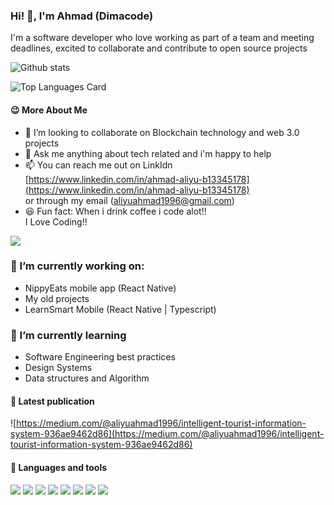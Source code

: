 ### Hi! 👋, I'm Ahmad (Dimacode) 

I'm a software developer who love working as part of a team and meeting deadlines, excited to collaborate and contribute to open source projects

![Github stats](https://github-readme-stats.vercel.app/api?username=ahmadaliyu&theme=aura_dark&show_icons=true&count_private=true)

![Top Languages Card](https://github-readme-stats.vercel.app/api/top-langs/?username=ahmadaliyu&layout=compact&theme=codeSTACKr)

#### :wink: More About Me 



- 👯 I’m looking to collaborate on Blockchain technology and web 3.0 projects                           
- 💬 Ask me anything about tech related and i'm happy to help
- 📫 You can reach me out on LinkIdn 
[https://www.linkedin.com/in/ahmad-aliyu-b13345178](https://www.linkedin.com/in/ahmad-aliyu-b13345178)   
or through my email  (aliyuahmad1996@gmail.com)
- 😆 Fun fact: When i drink coffee i code alot!!   
I Love Coding!!

![](https://r7q6w9z6.rocketcdn.me/career/wp-content/uploads/2020/03/full-stack-development.gif)      

### 🔭 I’m currently working on:                    

- NippyEats mobile app (React Native)                  
- My old projects
- LearnSmart Mobile (React Native | Typescript)                       

### 🌱 I’m currently learning

- Software Engineering best practices
- Design Systems
- Data structures and Algorithm

#### 📝 Latest publication

![https://medium.com/@aliyuahmad1996/intelligent-tourist-information-system-936ae9462d86](https://medium.com/@aliyuahmad1996/intelligent-tourist-information-system-936ae9462d86)

#### 🔨 Languages and tools

![](https://raw.githubusercontent.com/rahul-jha98/github_readme_icons/main/language_and_tools/square/javascript/javascript.svg)
![](https://raw.githubusercontent.com/rahul-jha98/github_readme_icons/main/language_and_tools/square/typescript/typescript.svg)
![](https://raw.githubusercontent.com/rahul-jha98/github_readme_icons/main/language_and_tools/square/react/react.svg)
![](https://raw.githubusercontent.com/rahul-jha98/github_readme_icons/main/language_and_tools/square/figma/figma.svg)
![](https://raw.githubusercontent.com/rahul-jha98/github_readme_icons/main/language_and_tools/square/node/node.svg)
![](https://raw.githubusercontent.com/rahul-jha98/github_readme_icons/main/language_and_tools/square/git-scm/git-scm.svg)
![](https://raw.githubusercontent.com/rahul-jha98/github_readme_icons/main/language_and_tools/square/firebase/firebase.svg)
![](https://raw.githubusercontent.com/rahul-jha98/github_readme_icons/main/language_and_tools/square/java/java.svg)


<!--
**ahmadaliyu/ahmadaliyu** is a ✨ _special_ ✨ repository because its `README.md` (this file) appears on your GitHub profile.

Here are some ideas to get you started:

- 🔭 I’m currently working on ...
- 🌱 I’m currently learning ...
- 👯 I’m looking to collaborate on ...
- 🤔 I’m looking for help with ...
- 💬 Ask me about ...
- 📫 How to reach me: ...
- 😄 Pronouns: ...
- ⚡ Fun fact: ...
-->
